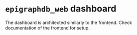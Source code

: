 # `epigraphdb_web` dashboard

The dashboard is architected similarly to the frontend. Check documentation of the frontend for setup.

